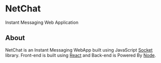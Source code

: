 # NetChat
Instant Messaging Web Application
 
 ## About
NetChat is an Instant Messaging WebApp built using JavaScript [Socket](https://socket.io/) library. Front-end is built using [React](https://reactjs.org/) and Back-end is Powered By [Node](https://nodejs.org).


